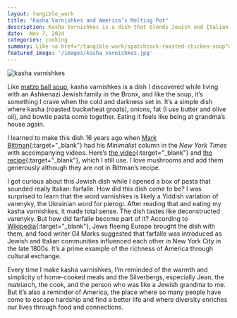 ```yaml
---
layout: tangible_work
title: "Kasha Varnishkes and America’s Melting Pot"
description: Kasha Varnishkes is a dish that blends Jewish and Italian influences, reflecting the richness of America's cultural melting pot through my personal memories and connection to food.
date:  Nov 7, 2024
categories: cooking
summary: Like <a href="/tangible-work/spatchcock-roasted-chicken-soup">matzo ball soup</a>, kasha varnishkes is a dish I picked up while living with an Ashkenazi Jewish family in the Bronx. Like the soup, it’s something I crave when the cold and darkness set in. It’s a simple dish where kasha (roasted buckwheat groats), onions, fat (I use butter and olive oil), and bowtie pasta come together...
featured_image: '/images/kasha_varnishkes.jpg'
---
```


![kasha varnishkes](/images/kasha_varnishkes.jpg "Kasha Varnishkes")

Like [matzo ball soup](/tangible-work/spatchcock-roasted-chicken-soup), kasha varnishkes is a dish I discovered while living with an Ashkenazi Jewish family in the Bronx, and like the soup, it’s something I crave when the cold and darkness set in. It’s a simple dish where kasha (roasted buckwheat groats), onions, fat (I use butter and olive oil), and bowtie pasta come together. Eating it feels like being at grandma’s house again. 

I learned to make this dish 16 years ago when [Mark Bittman](https://en.wikipedia.org/wiki/Mark_Bittman){:target="_blank"} had his _Minimalist_ column in the _New York Times_ with accompanying videos. Here’s [the video](https://www.youtube.com/watch?v=ugeNF_WrUPU){:target="_blank"} and [the recipe](https://cooking.nytimes.com/recipes/1015727-kasha-varnishkes){:target="_blank"}, which I still use. I love mushrooms and add them generously although they are not in Bittman’s recipe.

I got curious about this Jewish dish while I opened a box of pasta that sounded really Italian: farfalle. How did this dish come to be? I was surprised to learn that the word varnishkes is likely a Yiddish variation of varenyky, the Ukrainian word for pierogi. After reading that and eating my kasha varnishkes, it made total sense. The dish tastes like deconstructed varenyky. But how did farfalle become part of it? According to [Wikipedia](https://en.wikipedia.org/wiki/Kasha_varnishkes){:target="_blank"}, Jews fleeing Europe brought the dish with them, and food writer Gil Marks suggested that farfalle was introduced as Jewish and Italian communities influenced each other in New York City in the late 1800s. It’s a prime example of the richness of America through cultural exchange.

Every time I make kasha varnishkes, I’m reminded of the warmth and simplicity of home-cooked meals and the Silverbergs, especially Jean, the matriarch, the cook, and the person who was like a Jewish grandma to me. But it’s also a reminder of America, the place where so many people have come to escape hardship and find a better life and where diversity enriches our lives through food and connections. 
